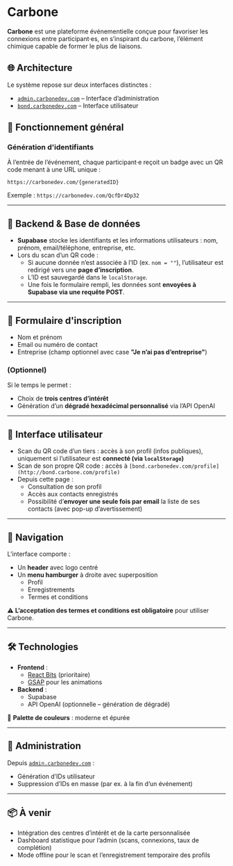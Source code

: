 # Carbone

**Carbone** est une plateforme événementielle conçue pour favoriser les connexions entre participant·es, en s’inspirant du carbone, l’élément chimique capable de former le plus de liaisons.

## 🌐 Architecture

Le système repose sur deux interfaces distinctes :

- [`admin.carbonedev.com`](http://admin.carbonedev.com) – Interface d’administration
- [`bond.carbonedev.com`](http://bond.carbonedev.com) – Interface utilisateur

## 🔗 Fonctionnement général

### Génération d'identifiants

À l’entrée de l’événement, chaque participant·e reçoit un badge avec un QR code menant à une URL unique :

`https://carbonedev.com/{generatedID}`


Exemple : `https://carbonedev.com/QcfDr4Dp32`

---

## 🧠 Backend & Base de données

- **Supabase** stocke les identifiants et les informations utilisateurs : nom, prénom, email/téléphone, entreprise, etc.
- Lors du scan d’un QR code :
  - Si aucune donnée n’est associée à l’ID (ex. `nom = ""`), l’utilisateur est redirigé vers une **page d’inscription**.
  - L’ID est sauvegardé dans le `localStorage`.
  - Une fois le formulaire rempli, les données sont **envoyées à Supabase via une requête POST**.

---

## 📝 Formulaire d'inscription

- Nom et prénom
- Email ou numéro de contact
- Entreprise (champ optionnel avec case **"Je n’ai pas d’entreprise"**)

### (Optionnel)
Si le temps le permet :
- Choix de **trois centres d’intérêt**
- Génération d’un **dégradé hexadécimal personnalisé** via l’API OpenAI

---

## 👥 Interface utilisateur

- Scan du QR code d’un tiers : accès à son profil (infos publiques), uniquement si l’utilisateur est **connecté (via `localStorage`)**
- Scan de son propre QR code : accès à `[bond.carbonedev.com/profile](http://bond.carbone.com/profile)`
- Depuis cette page :
  - Consultation de son profil
  - Accès aux contacts enregistrés
  - Possibilité d’**envoyer une seule fois par email** la liste de ses contacts (avec pop-up d’avertissement)

---

## 🧭 Navigation

L’interface comporte :

- Un **header** avec logo centré
- Un **menu hamburger** à droite avec superposition
  - Profil
  - Enregistrements
  - Termes et conditions

⚠️ **L’acceptation des termes et conditions est obligatoire** pour utiliser Carbone.

---

## 🛠️ Technologies

- **Frontend** :
  - [React Bits](https://www.reactbits.dev/) (prioritaire)
  - [GSAP](https://greensock.com/gsap/) pour les animations
- **Backend** :
  - Supabase
  - API OpenAI (optionnelle – génération de dégradé)

🎨 **Palette de couleurs** : moderne et épurée

---

## 🔐 Administration

Depuis [`admin.carbonedev.com`](http://admin.carbonedev.com) :

- Génération d’IDs utilisateur
- Suppression d’IDs en masse (par ex. à la fin d’un événement)

---

## 📦 À venir

- Intégration des centres d’intérêt et de la carte personnalisée
- Dashboard statistique pour l’admin (scans, connexions, taux de complétion)
- Mode offline pour le scan et l’enregistrement temporaire des profils
